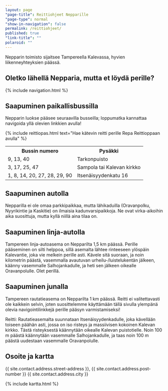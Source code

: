 ```yaml
---
layout: page
"page-title": Reittiohjeet Nepparille
"page-type": normal
"show-in-navigation": false
permalink: /reittiohjeet/
published: true
"link-title": ""
polaroid: ""
---
```


Nepparin toimisto sijaitsee Tampereella Kalevassa, hyvien liikenneyhteyksien päässä.


## Oletko lähellä Nepparia, mutta et löydä perille?

{% include navigation.html %}


## Saapuminen paikallisbussilla

Nepparin luokse pääsee seuraavilla busseilla; loppumatka kannattaa navigoida yllä olevien linkkien avulla!

{% include reittiopas.html text="Hae kätevin reitti perille Repa Reittioppaan avulla" %}

<table>
	<tr>
		<th>Bussin numero</th>
		<th>Pysäkki</th>
	</tr>
	<tr>
		<td>9, 13, 40</td>
		<td>Tarkonpuisto</td>
	</tr>
	<tr>
		<td>3, 17, 25, 47</td>
		<td>Sampola tai Kalevan kirkko</td>
	</tr>
	<tr>
		<td>1, 8, 14, 20, 27, 28, 29, 90</td>
		<td>Itsenäisyydenkatu 16</td>
	</tr>
</table>

## Saapuminen autolla

Nepparilla ei ole omaa parkkipaikkaa, mutta lähikaduilla (Oravanpolku, Nyyrikintie ja Kaskitie) on ilmaisia kadunvarsipaikkoja. Ne ovat virka-aikoihin aika suosittuja, mutta kyllä niillä aina tilaa on.

## Saapuminen linja-autolla

Tampereen linja-autoasema on Nepparilta 1,5 km päässä. Perille pääseminen on silti helppoa, sillä asemalta lähtee rinteeseen ylöspäin Kalevantie, joka vie melkein perille asti. Kävele sitä suoraan, ja noin kilometrin päästä, vasemmalla avautuvan urheilu-/luistelukentän jälkeen, käänny vasemmalle Salhojankadulle, ja heti sen jälkeen oikealle Oravanpolulle. Olet perillä.

## Saapuminen junalla

Tampereen rautatieasema on Nepparilta 1 km päässä. Reitti ei valitettavasti ole kaikkein selvin, joten suosittelemme käyttämään tällä sivulla ylempänä olevia navigointilinkkejä perille pääsyn varmistamiseksi!

Reitti: Rautatieasemalta suunnataan Itsenäisyydenkadulle, joka kävellään toiseen päähän asti, jossa on iso risteys ja massiivisen kokoinen Kalevan kirkko. Tästä risteyksestä käännytään oikealle Kalevan puistotielle. Noin 100 m päästä käännytään vasemmalle Salhojankadulle, ja taas noin 100 m päästä uudestaan vasemmalle Oravanpolulle.

## Osoite ja kartta

{{ site.contact.address.street-address }},
{{ site.contact.address.post-number }}
{{ site.contact.address.city }}

{% include kartta.html %}
